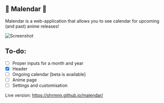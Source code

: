 🍥 Malendar :fish_cake:
-

Malendar is a web-application that allows you to see calendar for upcoming (and past) anime releases!

![Screenshot](https://sun9-62.userapi.com/c857020/v857020522/1dab86/se5ThVS0zHQ.jpg)

To-do:
-

- [ ] Proper inputs for a month and year
- [x] Header
- [ ] Ongoing calendar [beta is available]
- [ ] Anime page
- [ ] Settings and customisation

Live version: https://shrmnn.github.io/malendar/